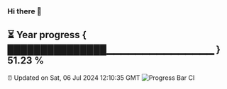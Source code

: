 ### Hi there 👋
⏳ Year progress { ███████████████▁▁▁▁▁▁▁▁▁▁▁▁▁▁▁ } 51.23 %
---
⏰ Updated on Sat, 06 Jul 2024 12:10:35 GMT
![Progress Bar CI](https://github.com/Moyi321/Moyi321/workflows/Progress%20Bar%20CI/badge.svg)
